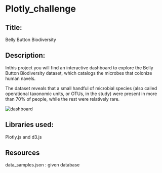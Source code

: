 # Plotly_challenge

## Title:
Belly Button Biodiversity

## Description:
Inthis project you will find an interactive dashboard to explore the Belly Button Biodiversity dataset, which catalogs the microbes that colonize human navels.

The dataset reveals that a small handful of microbial species (also called operational taxonomic units, or OTUs, in the study) were 
present in more than 70% of people, while the rest were relatively rare. 

![dashboard](https://user-images.githubusercontent.com/64176733/89846096-22b10e80-db35-11ea-8315-217c360ebfa6.png)

## Libraries used: 
Plotly.js and d3.js

## Resources
data_samples.json : given database 
